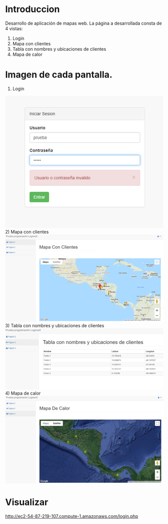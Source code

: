 # Introduccion
 Desarrollo de aplicación de mapas web.
 La página a desarrollada consta de 4 vistas:
 1) Login
 2) Mapa con clientes
 3) Tabla con nombres y ubicaciones de clientes
 4) Mapa de calor
 
 # Imagen de cada pantalla.
 1) Login
 <img src="https://github.com/carlosdarioio/PruebaProgramaci-nLogixsoft/blob/master/1Login.png"> 
 2) Mapa con clientes
 <img src="https://github.com/carlosdarioio/PruebaProgramaci-nLogixsoft/blob/master/Pagina2.png">
 3) Tabla con nombres y ubicaciones de clientes
 <img src="https://github.com/carlosdarioio/PruebaProgramaci-nLogixsoft/blob/master/Pagina3.png"> 
 4) Mapa de calor
 <img src="https://github.com/carlosdarioio/PruebaProgramaci-nLogixsoft/blob/master/Pagina4.png"> 
 
 # Visualizar 
 <a href="http://ec2-54-87-219-107.compute-1.amazonaws.com/login.php">http://ec2-54-87-219-107.compute-1.amazonaws.com/login.php</a> 


